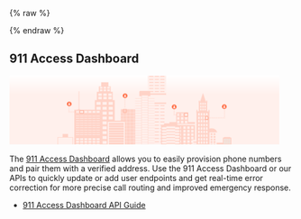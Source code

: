 {% raw %}
<section class="emergencyServicesAbout">
{% endraw %}

# 911 Access Dashboard

<img src="../../images/e911_city.svg" style="max-width:95%">

The [911 Access Dashboard](https://dashboard.dashcs.com/) allows you to easily provision phone numbers and pair them with a verified address. Use the 911 Access Dashboard or our APIs to quickly update or add user endpoints and get real-time error correction for more precise call routing and improved emergency response.

  * [911 Access Dashboard API Guide](https://support.bandwidth.com/hc/en-us/articles/115006226067-911-Dashboard-API-guide)
